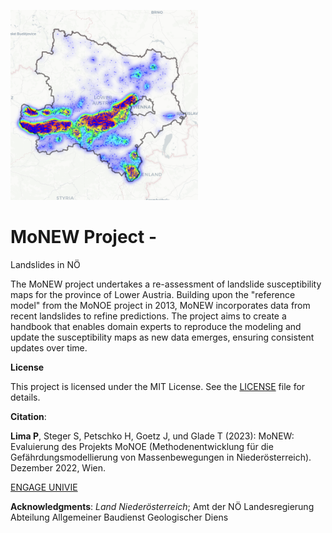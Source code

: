 <img
  src="/austriaHeatmap.png"
  alt="Alt text"
  title="Optional title"
  style="display: inline-block; margin: 0 auto; max-width: 300px">

# MoNEW Project - 
Landslides in NÖ


The MoNEW project undertakes a re-assessment of landslide susceptibility maps for the province of Lower Austria. Building upon the "reference model" from the MoNOE project in 2013, MoNEW incorporates data from recent landslides to refine predictions. The project aims to create a handbook that enables domain experts to reproduce the modeling and update the susceptibility maps as new data emerges, ensuring consistent updates over time.

**License**

This project is licensed under the MIT License. See the [LICENSE](./LICENSE) file for details.

**Citation**: 

**Lima P**, Steger S, Petschko H, Goetz J, und Glade T (2023): MoNEW: Evaluierung des Projekts MoNOE (Methodenentwicklung für die Gefährdungsmodellierung von Massenbewegungen in Niederösterreich). Dezember 2022, Wien.

[ENGAGE UNIVIE](https://geographie.univie.ac.at/arbeitsgruppen/engage-geomorphologische-systeme-und-risikoforschung/)

**Acknowledgments**:
*Land Niederösterreich*; Amt der NÖ Landesregierung
Abteilung Allgemeiner Baudienst
Geologischer Diens
